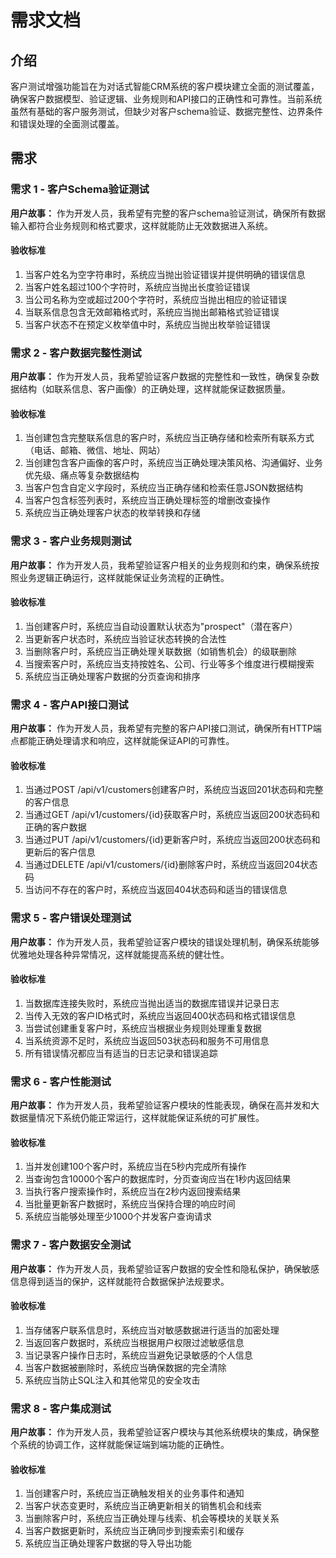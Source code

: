# 需求文档

## 介绍

客户测试增强功能旨在为对话式智能CRM系统的客户模块建立全面的测试覆盖，确保客户数据模型、验证逻辑、业务规则和API接口的正确性和可靠性。当前系统虽然有基础的客户服务测试，但缺少对客户schema验证、数据完整性、边界条件和错误处理的全面测试覆盖。

## 需求

### 需求 1 - 客户Schema验证测试

**用户故事：** 作为开发人员，我希望有完整的客户schema验证测试，确保所有数据输入都符合业务规则和格式要求，这样就能防止无效数据进入系统。

#### 验收标准

1. 当客户姓名为空字符串时，系统应当抛出验证错误并提供明确的错误信息
2. 当客户姓名超过100个字符时，系统应当抛出长度验证错误
3. 当公司名称为空或超过200个字符时，系统应当抛出相应的验证错误
4. 当联系信息包含无效邮箱格式时，系统应当抛出邮箱格式验证错误
5. 当客户状态不在预定义枚举值中时，系统应当抛出枚举验证错误

### 需求 2 - 客户数据完整性测试

**用户故事：** 作为开发人员，我希望验证客户数据的完整性和一致性，确保复杂数据结构（如联系信息、客户画像）的正确处理，这样就能保证数据质量。

#### 验收标准

1. 当创建包含完整联系信息的客户时，系统应当正确存储和检索所有联系方式（电话、邮箱、微信、地址、网站）
2. 当创建包含客户画像的客户时，系统应当正确处理决策风格、沟通偏好、业务优先级、痛点等复杂数据结构
3. 当客户包含自定义字段时，系统应当正确存储和检索任意JSON数据结构
4. 当客户包含标签列表时，系统应当正确处理标签的增删改查操作
5. 系统应当正确处理客户状态的枚举转换和存储

### 需求 3 - 客户业务规则测试

**用户故事：** 作为开发人员，我希望验证客户相关的业务规则和约束，确保系统按照业务逻辑正确运行，这样就能保证业务流程的正确性。

#### 验收标准

1. 当创建客户时，系统应当自动设置默认状态为"prospect"（潜在客户）
2. 当更新客户状态时，系统应当验证状态转换的合法性
3. 当删除客户时，系统应当正确处理关联数据（如销售机会）的级联删除
4. 当搜索客户时，系统应当支持按姓名、公司、行业等多个维度进行模糊搜索
5. 系统应当正确处理客户数据的分页查询和排序

### 需求 4 - 客户API接口测试

**用户故事：** 作为开发人员，我希望有完整的客户API接口测试，确保所有HTTP端点都能正确处理请求和响应，这样就能保证API的可靠性。

#### 验收标准

1. 当通过POST /api/v1/customers创建客户时，系统应当返回201状态码和完整的客户信息
2. 当通过GET /api/v1/customers/{id}获取客户时，系统应当返回200状态码和正确的客户数据
3. 当通过PUT /api/v1/customers/{id}更新客户时，系统应当返回200状态码和更新后的客户信息
4. 当通过DELETE /api/v1/customers/{id}删除客户时，系统应当返回204状态码
5. 当访问不存在的客户时，系统应当返回404状态码和适当的错误信息

### 需求 5 - 客户错误处理测试

**用户故事：** 作为开发人员，我希望验证客户模块的错误处理机制，确保系统能够优雅地处理各种异常情况，这样就能提高系统的健壮性。

#### 验收标准

1. 当数据库连接失败时，系统应当抛出适当的数据库错误并记录日志
2. 当传入无效的客户ID格式时，系统应当返回400状态码和格式错误信息
3. 当尝试创建重复客户时，系统应当根据业务规则处理重复数据
4. 当系统资源不足时，系统应当返回503状态码和服务不可用信息
5. 所有错误情况都应当有适当的日志记录和错误追踪

### 需求 6 - 客户性能测试

**用户故事：** 作为开发人员，我希望验证客户模块的性能表现，确保在高并发和大数据量情况下系统仍能正常运行，这样就能保证系统的可扩展性。

#### 验收标准

1. 当并发创建100个客户时，系统应当在5秒内完成所有操作
2. 当查询包含10000个客户的数据库时，分页查询应当在1秒内返回结果
3. 当执行客户搜索操作时，系统应当在2秒内返回搜索结果
4. 当批量更新客户数据时，系统应当保持合理的响应时间
5. 系统应当能够处理至少1000个并发客户查询请求

### 需求 7 - 客户数据安全测试

**用户故事：** 作为开发人员，我希望验证客户数据的安全性和隐私保护，确保敏感信息得到适当的保护，这样就能符合数据保护法规要求。

#### 验收标准

1. 当存储客户联系信息时，系统应当对敏感数据进行适当的加密处理
2. 当返回客户数据时，系统应当根据用户权限过滤敏感信息
3. 当记录客户操作日志时，系统应当避免记录敏感的个人信息
4. 当客户数据被删除时，系统应当确保数据的完全清除
5. 系统应当防止SQL注入和其他常见的安全攻击

### 需求 8 - 客户集成测试

**用户故事：** 作为开发人员，我希望验证客户模块与其他系统模块的集成，确保整个系统的协调工作，这样就能保证端到端功能的正确性。

#### 验收标准

1. 当创建客户时，系统应当正确触发相关的业务事件和通知
2. 当客户状态变更时，系统应当正确更新相关的销售机会和线索
3. 当删除客户时，系统应当正确处理与线索、机会等模块的关联关系
4. 当客户数据更新时，系统应当正确同步到搜索索引和缓存
5. 系统应当正确处理客户数据的导入导出功能